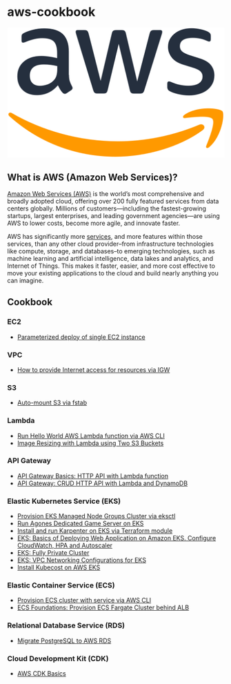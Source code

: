 # aws-cookbook

![](./img/aws-cookbook.png)

## What is AWS (Amazon Web Services)?

[Amazon Web Services (AWS)](https://aws.amazon.com/what-is-aws/) is the world’s most comprehensive and broadly adopted cloud, offering over 200 fully featured services from data centers globally. Millions of customers—including the fastest-growing startups, largest enterprises, and leading government agencies—are using AWS to lower costs, become more agile, and innovate faster.

AWS has significantly more [services](https://aws.amazon.com/products/?pg=WIAWS-mstf), and more features within those services, than any other cloud provider–from infrastructure technologies like compute, storage, and databases–to emerging technologies, such as machine learning and artificial intelligence, data lakes and analytics, and Internet of Things. This makes it faster, easier, and more cost effective to move your existing applications to the cloud and build nearly anything you can imagine.

## Cookbook

### EC2
- [Parameterized deploy of single EC2 instance](./cloudformation/parameterized-ec2-deploy/)

### VPC
- [How to provide Internet access for resources via IGW](./provide-internet-access-via-igw/)

### S3
- [Auto-mount S3 via fstab](./mount-s3-via-fstab/)

### Lambda
- [Run Hello World AWS Lambda function via AWS CLI](./lambda/hello-world-via-cli/)
- [Image Resizing with Lambda using Two S3 Buckets](./s3-trigger-lambda/)

### API Gateway
- [API Gateway Basics: HTTP API with Lambda function](./api-gateway/basics/)
- [API Gateway: CRUD HTTP API with Lambda and DynamoDB](./api-gateway/http-api-lambda-dynamodb/)

### Elastic Kubernetes Service (EKS)
- [Provision EKS Managed Node Groups Cluster via eksctl](./provision-eks-cluster-with-eksctl/)
- [Run Agones Dedicated Game Server on EKS](./agones-game-server-eks/)
- [Install and run Karpenter on EKS via Terraform module](./karpenter-on-eks/)
- [EKS: Basics of Deploying Web Application on Amazon EKS. Configure CloudWatch, HPA and Autoscaler](./eks/web-app-on-eks-basics/)
- [EKS: Fully Private Cluster](./eks/eks-blueprints/fully-private-cluster/)
- [EKS: VPC Networking Configurations for EKS](./eks/eks-vpc-configurations/)
- [Install Kubecost on AWS EKS](./eks/kubecost-on-eks/)

### Elastic Container Service (ECS)
- [Provision ECS cluster with service via AWS CLI](./provision-ecs-cluster-via-cli/)
- [ECS Foundations: Provision ECS Fargate Cluster behind ALB](./ecs/foundations/)

### Relational Database Service (RDS)
- [Migrate PostgreSQL to AWS RDS](./migrate-to-rds-psql/)

### Cloud Development Kit (CDK)
- [AWS CDK Basics](./cdk-basics/)